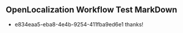 ## OpenLocalization Workflow Test MarkDown
* e834eaa5-eba8-4e4b-9254-411fba9ed6e1 thanks!

<!--HONumber=Jan17_HO2-->


